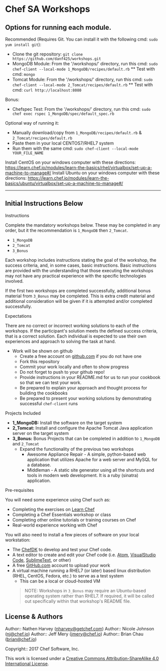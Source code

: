 
# Chef SA Workshops

## Options for running each module.

Recommended (Requires Git. You can install it with the following cmd:  `sudo yum install git`):
* Clone the git repository: `git clone https://github.com/danf425/workshops.git`
* MongoDB Module: From the '/workshops/' directory, run this cmd: `sudo chef-client --local-mode 1_MongoDB/recipes/default.rb`
 ** Test with cmd: `mongo`
* Tomcat Module: From the '/workshops/' directory, run this cmd: `sudo chef-client --local-mode 2_Tomcat/recipes/default.rb`
 ** Test with cmd: `curl http://localhost:8080`

Bonus:
* Chefspec Test: From the '/workshops/' directory, run this cmd: `sudo chef exec rspec 1_MongoDB/spec/default_spec.rb`

Optional way of running it:
* Manually download/copy from `1_MongoDB/recipes/default.rb` & `2_Tomcat/recipes/default.rb`
* Paste them in your local CENTOS7/RHEL7 system
* Run them with the same cmd: `sudo chef-client --local-mode YOUR_FILE_NAME`


Install CentOS on your windows computer with these directions: https://learn.chef.io/modules/learn-the-basics/rhel/virtualbox/set-up-a-machine-to-manage#/
Install Ubuntu on your windows computer with these directions: https://learn.chef.io/modules/learn-the-basics/ubuntu/virtualbox/set-up-a-machine-to-manage#/





----------------------------------------------------------------------------------------------------------------------------------------
Initial Instructions Below
----------------------------------------------------------------------------------------------------------------------------------------




Instructions

Complete the mandatory workshops below. These may be completed in any order, but it the recommendation is `1_MongoDB` then `2_Tomcat`.

* `1_MongoDB`
* `2_Tomcat`
* `3_Bonus`

Each workshop includes instructions stating the goal of the workshop, the success criteria, and, in some cases, basic instructions.  Basic instructions are provided with the understanding that those executing the workshops may not have any practical experience with the specific technologies involved.

If the first two workshops are completed successfully, additional bonus material from `3_Bonus` may be completed.  This is extra credit material and additional consideration will be given if it is attempted and/or completed successfully.

Expectations

There are no correct or incorrect working solutions to each of the workshops.  If the participant's solution meets the defined success criteria, that is a correct solution.  Each individual is expected to use their own experiences and approach to solving the task at hand.

* Work will be shown on github
  * Create a free account on [github.com](https://github.com) if you do not have one
  * Fork this repository
  * Commit your work locally and often to show progress
  * Do not forget to push to your github repo!
  * Provide instructions in your README.md for us to run your cookbook so that we can test your work.
  * Be prepared to explain your approach and thought process for building the cookbooks
  * Be prepared to present your working solutions by demonstrating successful `chef-client` runs

Projects Included

* **1_MongoDB:**  Install the software on the target system
* **2_Tomcat:**  Install and configure the Apache Tomcat Java application server on the target system
* **3_Bonus:**  Bonus Projects that can be completed in addition to `1_MongoDB` and `2_Tomcat`
  * Expand the functionality of the previous two workshops
    * Awesome Appliance Repair - A simple, python-based web application that utilizes Apache for a web server and MySQL for a database.
    * Middleman - A static site generator using all the shortcuts and tools in modern web development. It is a ruby (sinatra) application.

Pre-requisites

You will need some experience using Chef such as:

* Completing the exercises on [Learn Chef](http://learn.chef.io)
* Completing a Chef Essentials workshop or class
* Completing other online tutorials or training courses on Chef
* Real-world experience working with Chef

You will also need to install a few pieces of software on your local workstation:

* The [ChefDK](https://downloads.chef.io/chefdk) to develop and test your Chef code.
* A text editor to create and edit your Chef code (i.e. [Atom](https://atom.io), [VisualStudio Code](https://code.visualstudio.com), [SublimeText](https://www.sublimetext.com), or other)
* A free [GitHub.com](https://github.com) account to upload your work
* A virtual machine running a RHEL7 (or later) based linux distribution (RHEL, CentOS, Fedora, etc.) to serve as a test system
  * This can be a local or cloud-hosted VM
  >NOTE: Workshops in `3_Bonus` may require an Ubuntu-based operating system rather than RHEL7.  If required, it will be called out specifically within that workshop's README file.


## License & Authors

Author:: Nathen Harvey (<nharvey@getchef.com>)
Author:: Nicole Johnson (<nj@chef.io>)
Author:: Jeff Mery (<jmery@chef.io>)
Author:: Brian Chau (<brian@chef.io>)

Copyright:: 2017 Chef Software, Inc.

This work is licensed under a [Creative Commons Attribution-ShareAlike 4.0 International License](http://creativecommons.org/licenses/by-sa/4.0/).
